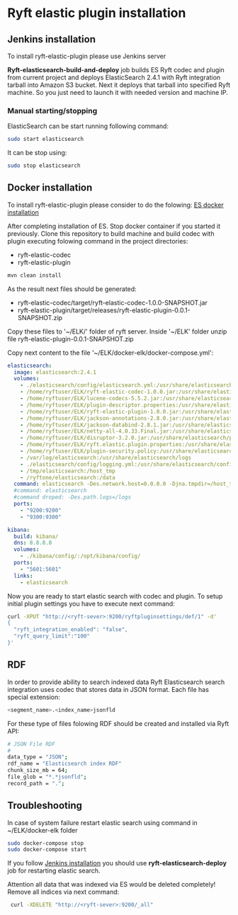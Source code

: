 # Ryft elastic plugin installation

## Jenkins installation
To install ryft-elastic-plugin please use Jenkins server

**Ryft-elasticsearch-build-and-deploy** job builds ES Ryft codec and plugin from current project and deploys ElasticSearch 2.4.1 with Ryft integration tarball into Amazon S3 bucket.
Next it deploys that tarball into specified Ryft machine. So you just need to launch it with needed version and machine IP.

### Manual starting/stopping
ElasticSearch can be start running following command:
```bash
sudo start elasticsearch
```
It can be stop using:
```bash
sudo stop elasticsearch
```

## Docker installation
To install ryft-elastic-plugin please consider to do the folowing: [ES docker installation](https://github.com/getryft/elastic-search)

After completing installation of ES. Stop docker container if you started it previously. 
Clone this repository to build machine and build codec with plugin executing folowing command in the project directories:
 - ryft-elastic-codec
 - ryft-elastic-plugin

```bash
mvn clean install
```

As the result next files should be generated:

 - ryft-elastic-codec/target/ryft-elastic-codec-1.0.0-SNAPSHOT.jar
 - ryft-elastic-plugin/target/releases/ryft-elastic-plugin-0.0.1-SNAPSHOT.zip

Copy these files to '~/ELK/' folder of ryft server.
Inside '~/ELK' folder unzip file ryft-elastic-plugin-0.0.1-SNAPSHOT.zip

Copy next content to the file '~/ELK/docker-elk/docker-compose.yml':

```yml
elasticsearch:
  image: elasticsearch:2.4.1
  volumes:
    - ./elasticsearch/config/elasticsearch.yml:/usr/share/elasticsearch/config/elasticsearch.yml
    - /home/ryftuser/ELK/ryft-elastic-codec-1.0.0.jar:/usr/share/elasticsearch/lib/ryft-elastic-codec-1.0.0.jar
    - /home/ryftuser/ELK/lucene-codecs-5.5.2.jar:/usr/share/elasticsearch/lib/lucene-codecs-5.5.2.jar
    - /home/ryftuser/ELK/plugin-descriptor.properties:/usr/share/elasticsearch/plugins/ryft-elastic-plugin/plugin-descriptor.properties
    - /home/ryftuser/ELK/ryft-elastic-plugin-1.0.0.jar:/usr/share/elasticsearch/plugins/ryft-elastic-plugin/ryft-elastic-plugin-1.0.0.jar
    - /home/ryftuser/ELK/jackson-annotations-2.8.0.jar:/usr/share/elasticsearch/plugins/ryft-elastic-plugin/jackson-annotations-2.8.0.jar
    - /home/ryftuser/ELK/jackson-databind-2.8.1.jar:/usr/share/elasticsearch/plugins/ryft-elastic-plugin/jackson-databind-2.8.1.jar
    - /home/ryftuser/ELK/netty-all-4.0.33.Final.jar:/usr/share/elasticsearch/plugins/ryft-elastic-plugin/netty-all-4.0.33.Final.jar
    - /home/ryftuser/ELK/disruptor-3.2.0.jar:/usr/share/elasticsearch/plugins/ryft-elastic-plugin/disruptor-3.2.0.jar
    - /home/ryftuser/ELK/ryft.elastic.plugin.properties:/usr/share/elasticsearch/plugins/ryft-elastic-plugin/ryft.elastic.plugin.properties
    - /home/ryftuser/ELK/plugin-security.policy:/usr/share/elasticsearch/plugins/ryft-elastic-plugin/plugin-security.policy
    - /var/log/elasticsearch:/usr/share/elasticsearch/logs
    - ./elasticsearch/config/logging.yml:/usr/share/elasticsearch/config/logging.yml
    - /tmp/elasticsearch:/host_tmp
    - /ryftone/elasticsearch:/data
  command: elasticsearch -Des.network.host=0.0.0.0 -Djna.tmpdir=/host_tmp/ -Des.path.data=/data -Des.index.refresh_interval=5s
  #command: elasticsearch
  #command droped: -Des.path.logs=/logs
  ports:
    - "9200:9200"
    - "9300:9300"

kibana:
  build: kibana/
  dns: 8.8.8.8
  volumes:
    - ./kibana/config/:/opt/kibana/config/
  ports:
    - "5601:5601"
  links:
    - elasticsearch
```

Now you are ready to start elastic search with codec and plugin. 
To setup initial plugin settings you have to execute next command:

```bash
curl -XPUT "http://<ryft-sever>:9200/ryftpluginsettings/def/1" -d'
{
  "ryft_integration_enabled": "false",
  "ryft_query_limit":"100"
}'
```

## RDF 

 In order to provide ability to search indexed data Ryft Elasticsearch search integration uses codec that stores data in JSON format. Each file has special extension:

 ```sh
 <segment_name>.<index_name>jsonfld
 ```

For these type of files folowing RDF should be created and installed via Ryft API:

```sh
# JSON File RDF
#
data_type = "JSON";
rdf_name = "Elasticsearch index RDF"
chunk_size_mb = 64;
file_glob = "*.*jsonfld";
record_path = ".";
 ```



## Troubleshooting 

In case of system failure restart elastic search using command in ~/ELK/docker-elk folder

```bash
sudo docker-compose stop
sudo docker-compose start
```

If you follow [Jenkins installation](#jenkins-installation) you should use **ryft-elasticsearch-deploy** job for restarting elastic search.

Attention all data that was indexed via ES would be deleted completely!
Remove all indices via next command:
```bash
 curl -XDELETE "http://<ryft-sever>:9200/_all"
```
